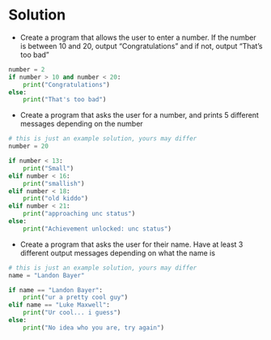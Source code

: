# Solution

- Create a program that allows the user to enter a number. If the number is between 10 and 20, output “Congratulations” and if not, output “That’s too bad”
```py
number = 2
if number > 10 and number < 20:
	print("Congratulations")
else:
	print("That's too bad")
```
- Create a program that asks the user for a number, and prints 5 different messages depending on the number
```py
# this is just an example solution, yours may differ
number = 20

if number < 13:
	print("Small")
elif number < 16:
	print("smallish")
elif number < 18:
	print("old kiddo")
elif number < 21:
	print("approaching unc status")
else:
	print("Achievement unlocked: unc status")
```
- Create a program that asks the user for their name. Have at least 3 different output messages depending on what the name is
```py
# this is just an example solution, yours may differ
name = "Landon Bayer"

if name == "Landon Bayer":
	print("ur a pretty cool guy")
elif name == "Luke Maxwell":
	print("Ur cool... i guess")
else:
	print("No idea who you are, try again")
```
